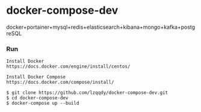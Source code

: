 # docker-compose-dev
docker+portainer+mysql+redis+elasticsearch+kibana+mongo+kafka+postgreSQL
### Run
```
Install Docker
https://docs.docker.com/engine/install/centos/

Install Docker Compose
https://docs.docker.com/compose/install/

$ git clone https://github.com/lzqqdy/docker-compose-dev.git
$ cd docker-compose-dev
$ docker-compose up --build
```
